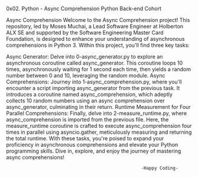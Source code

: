 0x02. Python - Async Comprehension Python Back-end Cohort
                                

Async Comprehension
Welcome to the Async Comprehension project! This repository, led by Moses Muchai, a Lead Software Engineer at Holberton ALX SE and supported by the Software Engineering Master Card Foundation, is designed to enhance your understanding of asynchronous comprehensions in Python 3. Within this project, you'll find three key tasks:

Async Generator:
Delve into 0-async_generator.py to explore an asynchronous coroutine called async_generator. This coroutine loops 10 times, asynchronously waiting for 1 second each time, then yields a random number between 0 and 10, leveraging the random module.
Async Comprehensions:
Journey into 1-async_comprehension.py, where you'll encounter a script importing async_generator from the previous task. It introduces a coroutine named async_comprehension, which adeptly collects 10 random numbers using an async comprehension over async_generator, culminating in their return.
Runtime Measurement for Four Parallel Comprehensions:
Finally, delve into 2-measure_runtime.py, where async_comprehension is imported from the previous file. Here, the measure_runtime coroutine is crafted to execute async_comprehension four times in parallel using asyncio.gather, meticulously measuring and returning the total runtime.
With these tasks, you're poised to expand your proficiency in asynchronous comprehensions and elevate your Python programming skills. Dive in, explore, and enjoy the journey of mastering async comprehensions!

                                                       -Happy Coding-
